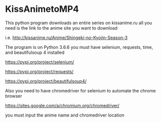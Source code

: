 # KissAnimetoMP4
This python program downloads an entire series on kissanime.ru all you need is the link to the anime site you want to download

i.e. http://kissanime.ru/Anime/Shingeki-no-Kyojin-Season-3

The program is on Python 3.6.6
you must have selenium, requests, time, and beautifulsoup 4 installed


https://pypi.org/project/selenium/

https://pypi.org/project/requests/

https://pypi.org/project/beautifulsoup4/

Also you need to have chromedriver for selenium to automate the chrome browser

https://sites.google.com/a/chromium.org/chromedriver/


you must input the anime name and chromedriver location



